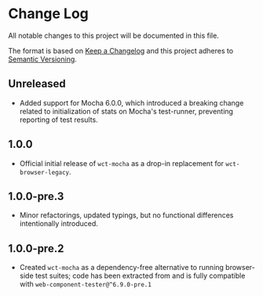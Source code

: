 # Change Log

All notable changes to this project will be documented in this file.

The format is based on [Keep a Changelog](http://keepachangelog.com/)
and this project adheres to [Semantic Versioning](http://semver.org/).

## Unreleased
* Added support for Mocha 6.0.0, which introduced a breaking change related to initialization of stats on Mocha's test-runner, preventing reporting of test results.
<!-- Add new, unreleased changes here. -->

## 1.0.0
* Official initial release of `wct-mocha` as a drop-in replacement for `wct-browser-legacy`.

## 1.0.0-pre.3
* Minor refactorings, updated typings, but no functional differences intentionally introduced.

## 1.0.0-pre.2
* Created `wct-mocha` as a dependency-free alternative to running browser-side test suites; code has been extracted from and is fully compatible with `web-component-tester@^6.9.0-pre.1`
